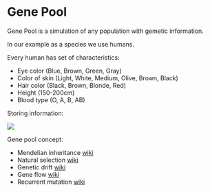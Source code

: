 # Gene Pool

Gene Pool is a simulation of any population with gemetic information.

In our example as a species we use humans.

Every human has set of characteristics:
- Eye color
  (Blue, Brown, Green, Gray)
- Color of skin
  (Light, White, Medium, Olive, Brown, Black)
- Hair color
  (Black, Brown, Blonde, Red)
- Height
  (150-200cm)
- Blood type
  (O, A, B, AB)
  
Storing information:

![](https://cloud.githubusercontent.com/assets/14161185/19684770/d0238a92-9ac1-11e6-9fb5-de5dc6f14841.png)

Gene pool concept:
- Mendelian inheritance [wiki](https://en.wikipedia.org/wiki/Mendelian_inheritance)
- Natural selection [wiki](https://en.wikipedia.org/wiki/Natural_selection)
- Genetic drift [wiki](https://en.wikipedia.org/wiki/Genetic_drift)
- Gene flow [wiki](https://en.wikipedia.org/wiki/Gene_flow)
- Recurrent mutation [wiki](https://en.wikipedia.org/wiki/Recurrent_evolution)
